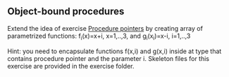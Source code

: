 ## Object-bound procedures

Extend the idea of exercise [Procedure
pointers](../procedure-pointers) by creating array of parametrized
functions: f<sub>i</sub>(x)=x+i, x=1,..,3, and
g<sub>i</sub>(x<sub>i</sub>)=x-i, i=1,..,3

Hint: you need to encapsulate functions f(x,i) and g(x,i) inside at
type that contains procedure pointer and the parameter i. Skeleton
files for this exercise are provided in the exercise folder.
